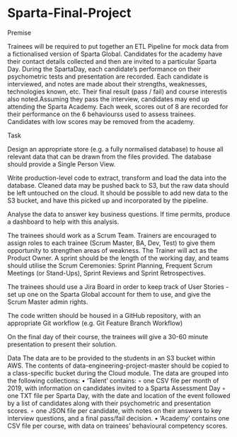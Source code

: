 # Sparta-Final-Project

Premise

Trainees will be required to put together an ETL Pipeline for mock data from a fictionalised version of Sparta Global. Candidates for the academy have their contact details collected and then are invited to a particular Sparta Day. During the SpartaDay, each candidate’s performance on their psychometric tests and presentation are recorded. Each candidate is interviewed, and notes are made about their strengths, weaknesses, technologies known, etc. Their final result (pass / fail) and course interestis also noted.Assuming they pass the interview, candidates may end up attending the Sparta Academy. Each week, scores out of 8 are recorded for their performance on the 6 behaviourss used to assess trainees. Candidates with low scores may be removed from the academy.

Task

Design an appropriate store (e.g. a fully normalised database) to house all relevant data that can be drawn from the files provided. The database should provide a Single Person View.

Write production-level code to extract, transform and load the data into the database. Cleaned data may be pushed back to S3, but the raw data should be left untouched on the cloud. It should be possible to add new data to the S3 bucket, and have this picked up and incorporated by the pipeline.

Analyse the data to answer key business questions. If time permits, produce a dashboard to help with this analysis.

The trainees should work as a Scrum Team. Trainers are encouraged to assign roles to each trainee (Scrum Master, BA, Dev, Test) to give them opportunity to strengthen areas of weakness. The Trainer will act as the Product Owner. A sprint should be the length of the working day, and teams should utilise the Scrum Ceremonies: Sprint Planning, Frequent Scrum Meetings (or Stand-Ups), Sprint Reviews and Sprint Retrospectives.

The trainees should use a Jira Board in order to keep track of User Stories -set up one on the Sparta Global account for them to use, and give the Scrum Master admin rights.

The code written should be housed in a GitHub repository, with an appropriate Git workflow (e.g. Git Feature Branch Workflow)

On the final day of their course, the trainees will give a 30-60 minute presentation to present their solution.

Data The data are to be provided to the students in an S3 bucket within AWS. The contents of data-engineering-project-master should be copied to a class-specific bucket during the Cloud module. The data are grouped into the following collections: • ‘Talent’ contains: ◦ one CSV file per month of 2019, with information on candidates invited to a Sparta Assessment Day ◦ one TXT file per Sparta Day, with the date and location of the event followed by a list of candidates along with their psychometric and presentation scores. ◦ one JSON file per candidate, with notes on their answers to key interview questions, and a final pass/fail decision. • ‘Academy’ contains one CSV file per course, with data on trainees’ behavioural competency scores.
